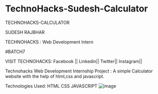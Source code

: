 # TechnoHacks-Sudesh-Calculator
TECHNOHACKS-CALCULATOR

SUDESH RAJBHAR

TECHNOHACKS : Web Development Intern

#BATCH7

VISIT TECHNOHACKS: Facebook || Linkedin|| Twitter|| Instagram||

Technohacks Web Development Internship Project : A simple Calculator website with the help of html,css and javascript.

Technologies Used: HTML CSS JAVASCRIPT 
![image](https://github.com/SudeshDR/TechnoHacks-Sudesh-Calculator/assets/103194804/f151eb72-f223-46ce-8552-88f368de9338)
